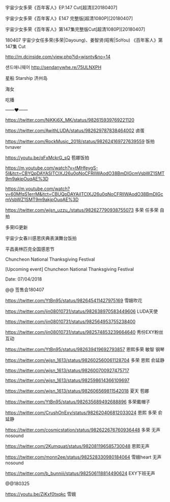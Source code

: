 宇宙少女多荣《百年客人》EP.147 Cut[超清][20180407]

宇宙少女多荣《百年客人》E147 完整版[超清1080P][20180407]

宇宙少女多荣《百年客人》第147集完整版Cut[超清1080P][20180407]

180407 宇宙少女任多荣(多荣|Dayoung)、姜智贤(昭宥|SoYou) 《百年客人》第147集 Cut

http://m.dcinside.com/view.php?id=wjsntv&no=14

샌드애니웨어
http://sendanywhe.re/75ULNXPH

星船 Starship 济州岛

海女

吃播

——♥——

https://twitter.com/NiKKi6X_MK/status/982615939769221120

https://twitter.com/AwithLUDA/status/982629787838464002  卤蛋

https://twitter.com/RockMusic_2018/status/982624169727639559 饭拍tvnaver

https://youtu.be/qFxMckrG_sQ  苞娜饭拍

https://m.youtube.com/watch?v=tMHfeygS-5I&itct=CBYQpDAYASITCIXJ26u0qNoCFRlIWAodO38BmDIGcmVsbWZ1SMT9m9akjpOuqAE%3D

https://m.youtube.com/watch?v=60MfqS1errM&itct=CBUQpDAYAiITCIXJ26u0qNoCFRlIWAodO38BmDIGcmVsbWZ1SMT9m9akjpOuqAE%3D

https://twitter.com/wjsn_uzzu_/status/982627790938755073 多荣  任多荣  自拍

多荣IG更新







宇宙少女春川感恩庆典表演舞台饭拍

平昌奥林匹克全国感恩节

Chuncheon National Thanksgiving Festival

[Upcoming event] Chuncheon National Thanksgiving Festival 

Date: 07/04/2018

@@ 签售会180407

https://twitter.com/YtBn95/status/982645411427975169  雪娥吹花

https://twitter.com/jin08010731/status/982638970583449606  LUDA天使

https://twitter.com/jin08010731/status/982564953755238400

https://twitter.com/jin08010731/status/982574853239664640  秀份EXY粉丝互动

https://twitter.com/YtBn95/status/982639419692793857  恩熙多荣 敏智 钢琴

https://twitter.com/wjsn_1613/status/982602560061128704  多荣 恩熙 俞延静

https://twitter.com/wjsn_1613/status/982600700927475717

https://twitter.com/wjsn_1613/status/982598614366109697

https://twitter.com/wjsn_1613/status/982606569811542018  夏天 苞娜

https://twitter.com/YtBn95/status/982635689492688896  多荣戴帽子

https://twitter.com/CrushOnExy/status/982620406812033024  恩熙 多荣 俞延静

https://twitter.com/cosmicstation/status/982622676760936448  多荣 无声nosound

https://twitter.com/2Kumquat/status/982081196585730048  恩熙无声

https://twitter.com/monn2ee/status/982528330980184064  雪娥heart 无声 nosound

https://twitter.com/b_bunniii/status/982506118814490624  EXY下班无声

@@180325

https://youtu.be/ZiKxf0txqkc  雪娥


